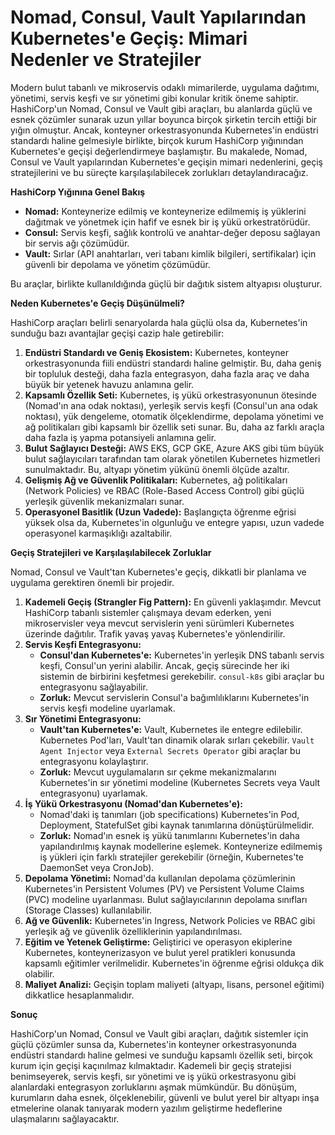 # Nomad, Consul, Vault Yapılarından Kubernetes'e Geçiş: Mimari Nedenler ve Stratejiler

Modern bulut tabanlı ve mikroservis odaklı mimarilerde, uygulama dağıtımı, yönetimi, servis keşfi ve sır yönetimi gibi konular kritik öneme sahiptir. HashiCorp'un Nomad, Consul ve Vault gibi araçları, bu alanlarda güçlü ve esnek çözümler sunarak uzun yıllar boyunca birçok şirketin tercih ettiği bir yığın olmuştur. Ancak, konteyner orkestrasyonunda Kubernetes'in endüstri standardı haline gelmesiyle birlikte, birçok kurum HashiCorp yığınından Kubernetes'e geçişi değerlendirmeye başlamıştır. Bu makalede, Nomad, Consul ve Vault yapılarından Kubernetes'e geçişin mimari nedenlerini, geçiş stratejilerini ve bu süreçte karşılaşılabilecek zorlukları detaylandıracağız.

**HashiCorp Yığınına Genel Bakış**

*   **Nomad:** Konteynerize edilmiş ve konteynerize edilmemiş iş yüklerini dağıtmak ve yönetmek için hafif ve esnek bir iş yükü orkestratörüdür.
*   **Consul:** Servis keşfi, sağlık kontrolü ve anahtar-değer deposu sağlayan bir servis ağı çözümüdür.
*   **Vault:** Sırlar (API anahtarları, veri tabanı kimlik bilgileri, sertifikalar) için güvenli bir depolama ve yönetim çözümüdür.

Bu araçlar, birlikte kullanıldığında güçlü bir dağıtık sistem altyapısı oluşturur.

**Neden Kubernetes'e Geçiş Düşünülmeli?**

HashiCorp araçları belirli senaryolarda hala güçlü olsa da, Kubernetes'in sunduğu bazı avantajlar geçişi cazip hale getirebilir:

1.  **Endüstri Standardı ve Geniş Ekosistem:** Kubernetes, konteyner orkestrasyonunda fiili endüstri standardı haline gelmiştir. Bu, daha geniş bir topluluk desteği, daha fazla entegrasyon, daha fazla araç ve daha büyük bir yetenek havuzu anlamına gelir.
2.  **Kapsamlı Özellik Seti:** Kubernetes, iş yükü orkestrasyonunun ötesinde (Nomad'ın ana odak noktası), yerleşik servis keşfi (Consul'un ana odak noktası), yük dengeleme, otomatik ölçeklendirme, depolama yönetimi ve ağ politikaları gibi kapsamlı bir özellik seti sunar. Bu, daha az farklı araçla daha fazla iş yapma potansiyeli anlamına gelir.
3.  **Bulut Sağlayıcı Desteği:** AWS EKS, GCP GKE, Azure AKS gibi tüm büyük bulut sağlayıcıları tarafından tam olarak yönetilen Kubernetes hizmetleri sunulmaktadır. Bu, altyapı yönetim yükünü önemli ölçüde azaltır.
4.  **Gelişmiş Ağ ve Güvenlik Politikaları:** Kubernetes, ağ politikaları (Network Policies) ve RBAC (Role-Based Access Control) gibi güçlü yerleşik güvenlik mekanizmaları sunar.
5.  **Operasyonel Basitlik (Uzun Vadede):** Başlangıçta öğrenme eğrisi yüksek olsa da, Kubernetes'in olgunluğu ve entegre yapısı, uzun vadede operasyonel karmaşıklığı azaltabilir.

**Geçiş Stratejileri ve Karşılaşılabilecek Zorluklar**

Nomad, Consul ve Vault'tan Kubernetes'e geçiş, dikkatli bir planlama ve uygulama gerektiren önemli bir projedir.

1.  **Kademeli Geçiş (Strangler Fig Pattern):** En güvenli yaklaşımdır. Mevcut HashiCorp tabanlı sistemler çalışmaya devam ederken, yeni mikroservisler veya mevcut servislerin yeni sürümleri Kubernetes üzerinde dağıtılır. Trafik yavaş yavaş Kubernetes'e yönlendirilir.
2.  **Servis Keşfi Entegrasyonu:**
    *   **Consul'dan Kubernetes'e:** Kubernetes'in yerleşik DNS tabanlı servis keşfi, Consul'un yerini alabilir. Ancak, geçiş sürecinde her iki sistemin de birbirini keşfetmesi gerekebilir. `consul-k8s` gibi araçlar bu entegrasyonu sağlayabilir.
    *   **Zorluk:** Mevcut servislerin Consul'a bağımlılıklarını Kubernetes'in servis keşfi modeline uyarlamak.
3.  **Sır Yönetimi Entegrasyonu:**
    *   **Vault'tan Kubernetes'e:** Vault, Kubernetes ile entegre edilebilir. Kubernetes Pod'ları, Vault'tan dinamik olarak sırları çekebilir. `Vault Agent Injector` veya `External Secrets Operator` gibi araçlar bu entegrasyonu kolaylaştırır.
    *   **Zorluk:** Mevcut uygulamaların sır çekme mekanizmalarını Kubernetes'in sır yönetimi modeline (Kubernetes Secrets veya Vault entegrasyonu) uyarlamak.
4.  **İş Yükü Orkestrasyonu (Nomad'dan Kubernetes'e):**
    *   Nomad'daki iş tanımları (job specifications) Kubernetes'in Pod, Deployment, StatefulSet gibi kaynak tanımlarına dönüştürülmelidir.
    *   **Zorluk:** Nomad'ın esnek iş yükü tanımlarını Kubernetes'in daha yapılandırılmış kaynak modellerine eşlemek. Konteynerize edilmemiş iş yükleri için farklı stratejiler gerekebilir (örneğin, Kubernetes'te DaemonSet veya CronJob).
5.  **Depolama Yönetimi:** Nomad'da kullanılan depolama çözümlerinin Kubernetes'in Persistent Volumes (PV) ve Persistent Volume Claims (PVC) modeline uyarlanması. Bulut sağlayıcılarının depolama sınıfları (Storage Classes) kullanılabilir.
6.  **Ağ ve Güvenlik:** Kubernetes'in Ingress, Network Policies ve RBAC gibi yerleşik ağ ve güvenlik özelliklerinin yapılandırılması.
7.  **Eğitim ve Yetenek Geliştirme:** Geliştirici ve operasyon ekiplerine Kubernetes, konteynerizasyon ve bulut yerel pratikleri konusunda kapsamlı eğitimler verilmelidir. Kubernetes'in öğrenme eğrisi oldukça dik olabilir.
8.  **Maliyet Analizi:** Geçişin toplam maliyeti (altyapı, lisans, personel eğitimi) dikkatlice hesaplanmalıdır.

**Sonuç**

HashiCorp'un Nomad, Consul ve Vault gibi araçları, dağıtık sistemler için güçlü çözümler sunsa da, Kubernetes'in konteyner orkestrasyonunda endüstri standardı haline gelmesi ve sunduğu kapsamlı özellik seti, birçok kurum için geçişi kaçınılmaz kılmaktadır. Kademeli bir geçiş stratejisi benimseyerek, servis keşfi, sır yönetimi ve iş yükü orkestrasyonu gibi alanlardaki entegrasyon zorluklarını aşmak mümkündür. Bu dönüşüm, kurumların daha esnek, ölçeklenebilir, güvenli ve bulut yerel bir altyapı inşa etmelerine olanak tanıyarak modern yazılım geliştirme hedeflerine ulaşmalarını sağlayacaktır.
